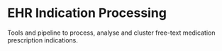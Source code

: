 # EHR Indication Processing

Tools and pipeline to process, analyse and cluster free-text medication prescription indications. 
